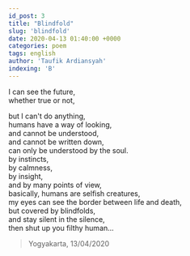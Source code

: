 ```yaml
---
id_post: 3
title: "Blindfold"
slug: 'blindfold'
date: 2020-04-13 01:40:00 +0000
categories: poem
tags: english
author: 'Taufik Ardiansyah'
indexing: 'B'
---
```

I can see the future,  
whether true or not,  

but I can't do anything,  
humans have a way of looking,  
and cannot be understood,  
and cannot be written down,  
can only be understood by the soul.  
by instincts,  
by calmness,  
by insight,  
and by many points of view,  
basically, humans are selfish creatures,  
my eyes can see the border between life and death,  
but covered by blindfolds,  
and stay silent in the silence,  
then shut up you filthy human...

>Yogyakarta, 13/04/2020
